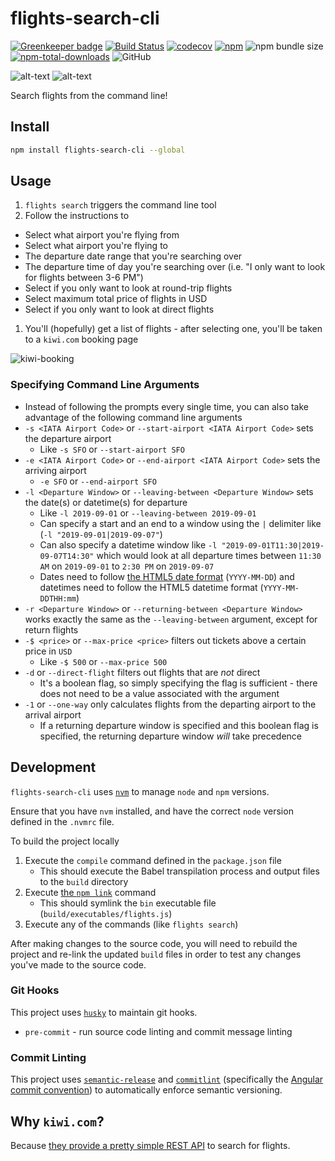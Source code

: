 # flights-search-cli

[![Greenkeeper badge](https://badges.greenkeeper.io/jaebradley/flights-search-cli.svg)](https://greenkeeper.io/)
[![Build Status](https://travis-ci.org/jaebradley/flights-search-cli.svg?branch=master)](https://travis-ci.org/jaebradley/flights-search-cli)
[![codecov](https://codecov.io/gh/jaebradley/flights-search-cli/branch/master/graph/badge.svg)](https://codecov.io/gh/jaebradley/flights-search-cli)
[![npm](https://img.shields.io/npm/v/flights-search-cli.svg)](https://www.npmjs.com/package/flights-search-cli)
![npm bundle size](https://img.shields.io/bundlephobia/minzip/flights-search-cli)
[![npm-total-downloads](https://img.shields.io/npm/dt/flights-search-cli.svg)](https://www.npmjs.com/package/flights-search-cli)
![GitHub](https://img.shields.io/github/license/jaebradley/flights-search-cli)

![alt-text](https://imgur.com/54yeBhy.png)
![alt-text](https://media.giphy.com/media/1k0AuLZvV7FcMTkDrc/giphy.gif)

Search flights from the command line!

## Install

```bash
npm install flights-search-cli --global
```

## Usage

1. `flights search` triggers the command line tool
1. Follow the instructions to
  * Select what airport you're flying from
  * Select what airport you're flying to
  * The departure date range that you're searching over
  * The departure time of day you're searching over (i.e. "I only want to look for flights between 3-6 PM")
  * Select if you only want to look at round-trip flights
  * Select maximum total price of flights in USD
  * Select if you only want to look at direct flights
1. You'll (hopefully) get a list of flights - after selecting one, you'll be taken to a `kiwi.com` booking page

![kiwi-booking](https://imgur.com/iz4V1oX.png)

### Specifying Command Line Arguments

* Instead of following the prompts every single time, you can also take advantage of the following command line arguments
* `-s <IATA Airport Code>` or `--start-airport <IATA Airport Code>` sets the departure airport
  * Like `-s SFO` or `--start-airport SFO`
* `-e <IATA Airport Code>` or `--end-airport <IATA Airport Code>` sets the arriving airport
  * `-e SFO` or `--end-airport SFO`
* `-l <Departure Window>` or `--leaving-between <Departure Window>` sets the date(s) or datetime(s) for departure
  * Like `-l 2019-09-01` or `--leaving-between 2019-09-01`
  * Can specify a start and an end to a window using the `|` delimiter like (`-l "2019-09-01|2019-09-07"`)
  * Can also specify a datetime window like `-l "2019-09-01T11:30|2019-09-07T14:30"` which would look at all departure times between `11:30 AM` on `2019-09-01` to `2:30 PM` on `2019-09-07`
  * Dates need to follow [the HTML5 date format](https://momentjs.com/docs/#/parsing/special-formats/) (`YYYY-MM-DD`) and datetimes need to follow the HTML5 datetime format (`YYYY-MM-DDTHH:mm`)
* `-r <Departure Window>` or `--returning-between <Departure Window>` works exactly the same as the `--leaving-between` argument, except for return flights
* `-$ <price>` or `--max-price <price>` filters out tickets above a certain price in `USD`
  * Like `-$ 500` or `--max-price 500`
* `-d` or `--direct-flight` filters out flights that are _not_ direct
  * It's a boolean flag, so simply specifying the flag is sufficient - there does not need to be a value associated with the argument
* `-1` or `--one-way` only calculates flights from the departing airport to the arrival airport
  * If a returning departure window is specified and this boolean flag is specified, the returning departure window _will_ take precedence

## Development

`flights-search-cli` uses [`nvm`](https://github.com/nvm-sh/nvm) to manage `node` and `npm` versions.

Ensure that you have `nvm` installed, and have the correct `node` version defined in the `.nvmrc` file.

To build the project locally

1. Execute the `compile` command defined in the `package.json` file
   * This should execute the Babel transpilation process and output files to the `build` directory
2. Execute [the `npm link`](https://docs.npmjs.com/cli/link) command
   * This should symlink the `bin` executable file (`build/executables/flights.js`)
3. Execute any of the commands (like `flights search`)

After making changes to the source code, you will need to rebuild the project and re-link the updated `build` files in order to test any changes you've made to the source code.

### Git Hooks

This project uses [`husky`](https://github.com/typicode/husky) to maintain git hooks.

* `pre-commit` - run source code linting and commit message linting

### Commit Linting

This project uses [`semantic-release`](https://github.com/semantic-release/semantic-release) and [`commitlint`](https://github.com/conventional-changelog/commitlint) (specifically the [Angular commit convention](https://gist.github.com/stephenparish/9941e89d80e2bc58a153)) to automatically enforce semantic versioning.

## Why `kiwi.com`?

Because [they provide a pretty simple REST API](https://skypickerpublicapi.docs.apiary.io) to search for flights.
